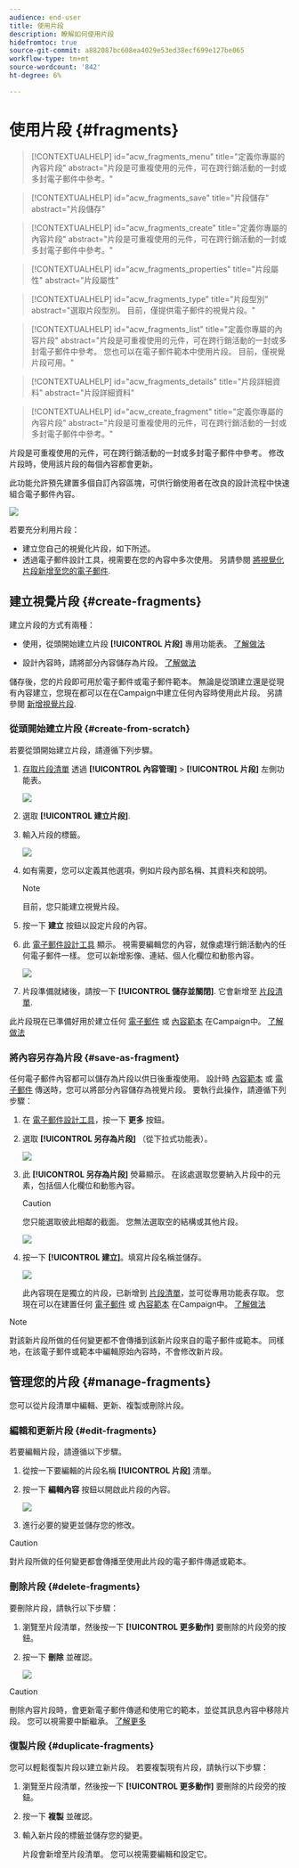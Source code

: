 ```yaml
---
audience: end-user
title: 使用片段
description: 瞭解如何使用片段
hidefromtoc: true
source-git-commit: a882087bc608ea4029e53ed38ecf699e127be065
workflow-type: tm+mt
source-wordcount: '842'
ht-degree: 6%

---
```


# 使用片段 {#fragments}


>[!CONTEXTUALHELP]
>id="acw_fragments_menu"
>title="定義你專屬的內容片段"
>abstract="片段是可重複使用的元件，可在跨行銷活動的一封或多封電子郵件中參考。"

>[!CONTEXTUALHELP]
>id="acw_fragments_save"
>title="片段儲存"
>abstract="片段儲存"

>[!CONTEXTUALHELP]
>id="acw_fragments_create"
>title="定義你專屬的內容片段"
>abstract="片段是可重複使用的元件，可在跨行銷活動的一封或多封電子郵件中參考。"

>[!CONTEXTUALHELP]
>id="acw_fragments_properties"
>title="片段屬性"
>abstract="片段屬性"

>[!CONTEXTUALHELP]
>id="acw_fragments_type"
>title="片段型別"
>abstract="選取片段型別。 目前，僅提供電子郵件的視覺片段。"

>[!CONTEXTUALHELP]
>id="acw_fragments_list"
>title="定義你專屬的內容片段"
>abstract="片段是可重複使用的元件，可在跨行銷活動的一封或多封電子郵件中參考。 您也可以在電子郵件範本中使用片段。 目前，僅視覺片段可用。"

>[!CONTEXTUALHELP]
>id="acw_fragments_details"
>title="片段詳細資料"
>abstract="片段詳細資料"

>[!CONTEXTUALHELP]
>id="acw_create_fragment"
>title="定義你專屬的內容片段"
>abstract="片段是可重複使用的元件，可在跨行銷活動的一封或多封電子郵件中參考。"

片段是可重複使用的元件，可在跨行銷活動的一封或多封電子郵件中參考。 修改片段時，使用該片段的每個內容都會更新。

此功能允許預先建置多個自訂內容區塊，可供行銷使用者在改良的設計流程中快速組合電子郵件內容。

![](assets/fragments.gif)


若要充分利用片段：

* 建立您自己的視覺化片段，如下所述。
* 透過電子郵件設計工具，視需要在您的內容中多次使用。 另請參閱 [將視覺化片段新增至您的電子郵件](../email/use-visual-fragments.md).

## 建立視覺片段 {#create-fragments}

建立片段的方式有兩種：

* 使用，從頭開始建立片段 **[!UICONTROL 片段]** 專用功能表。 [了解做法](#create-from-scratch)

* 設計內容時，請將部分內容儲存為片段。 [了解做法](#save-as-fragment)

儲存後，您的片段即可用於電子郵件或電子郵件範本。 無論是從頭建立還是從現有內容建立，您現在都可以在在Campaign中建立任何內容時使用此片段。 另請參閱 [新增視覺片段](../email/use-visual-fragments.md).

### 從頭開始建立片段 {#create-from-scratch}

若要從頭開始建立片段，請遵循下列步驟。

1. [存取片段清單](#access-manage-fragments) 透過 **[!UICONTROL 內容管理]** > **[!UICONTROL 片段]** 左側功能表。

   ![](assets/fragments-list.png)

1. 選取 **[!UICONTROL 建立片段]**.

1. 輸入片段的標籤。

   ![](assets/fragment-create.png)

1. 如有需要，您可以定義其他選項，例如片段內部名稱、其資料夾和說明。

   >[!NOTE]
   >
   >目前，您只能建立視覺片段。

1. 按一下 **建立** 按鈕以設定片段的內容。

1. 此 [電子郵件設計工具](../email/get-started-email-designer.md) 顯示。 視需要編輯您的內容，就像處理行銷活動內的任何電子郵件一樣。 您可以新增影像、連結、個人化欄位和動態內容。

   ![](assets/fragment-designer.png)

1. 片段準備就緒後，請按一下 **[!UICONTROL 儲存並關閉]**. 它會新增至 [片段清單](#access-manage-fragments).

此片段現在已準備好用於建立任何 [電子郵件](../email/get-started-email-designer.md) 或 [內容範本](use-email-templates.md) 在Campaign中。 [了解做法](../email/use-visual-fragments.md)


### 將內容另存為片段 {#save-as-fragment}

任何電子郵件內容都可以儲存為片段以供日後重複使用。 設計時 [內容範本](use-email-templates.md) 或 [電子郵件](../email/get-started-email-designer.md) 傳送時，您可以將部分內容儲存為視覺片段。 要執行此操作，請遵循下列步驟：

1. 在 [電子郵件設計工具](../email/get-started-email-designer.md)，按一下 **更多** 按鈕。

1. 選取 **[!UICONTROL 另存為片段]** （從下拉式功能表）。

   ![](assets/fragment-save-as.png)

1. 此 **[!UICONTROL 另存為片段]** 熒幕顯示。 在該處選取您要納入片段中的元素，包括個人化欄位和動態內容。

   >[!CAUTION]
   >
   >您只能選取彼此相鄰的截面。 您無法選取空的結構或其他片段。

   ![](assets/fragment-save-as-screen.png)

1. 按一下 **[!UICONTROL 建立]**。填寫片段名稱並儲存。

   ![](assets/fragment-save-confirm.png)

   此內容現在是獨立的片段，已新增到 [片段清單](#manage-fragments)，並可從專用功能表存取。 您現在可以在建置任何 [電子郵件](../email/get-started-email-designer.md) 或 [內容範本](use-email-templates.md) 在Campaign中。 [了解做法](../email/use-visual-fragments.md)

>[!NOTE]
>
>對該新片段所做的任何變更都不會傳播到該新片段來自的電子郵件或範本。 同樣地，在該電子郵件或範本中編輯原始內容時，不會修改新片段。

## 管理您的片段 {#manage-fragments}

您可以從片段清單中編輯、更新、複製或刪除片段。

### 編輯和更新片段 {#edit-fragments}

若要編輯片段，請遵循以下步驟。

1. 從按一下要編輯的片段名稱 **[!UICONTROL 片段]** 清單。
1. 按一下 **編輯內容** 按鈕以開啟此片段的內容。

   ![](assets/fragment-edit-content.png)

1. 進行必要的變更並儲存您的修改。

>[!CAUTION]
>
>對片段所做的任何變更都會傳播至使用此片段的電子郵件傳遞或範本。


### 刪除片段 {#delete-fragments}

要刪除片段，請執行以下步驟：

1. 瀏覽至片段清單，然後按一下 **[!UICONTROL 更多動作]** 要刪除的片段旁的按鈕。
1. 按一下 **刪除** 並確認。

   ![](assets/fragment-list-more-actions.png)

>[!CAUTION]
>
>刪除內容片段時，會更新電子郵件傳遞和使用它的範本，並從其訊息內容中移除片段。 您可以視需要中斷繼承。 [了解更多](use-visual-fragments.md#break-inheritance)
>

### 復製片段 {#duplicate-fragments}

您可以輕鬆復製片段以建立新片段。 若要複製現有片段，請執行以下步驟：

1. 瀏覽至片段清單，然後按一下 **[!UICONTROL 更多動作]** 要刪除的片段旁的按鈕。
1. 按一下 **複製** 並確認。
1. 輸入新片段的標籤並儲存您的變更。

   片段會新增至片段清單。 您可以視需要編輯和設定它。
